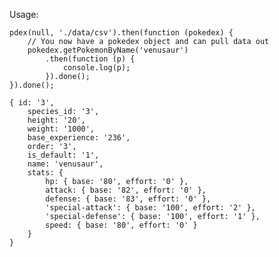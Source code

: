 
Usage:

    pdex(null, './data/csv').then(function (pokedex) {
        // You now have a pokedex object and can pull data out
        pokedex.getPokemonByName('venusaur')
            .then(function (p) {
                console.log(p);
            }).done();
    }).done();

    { id: '3',
        species_id: '3',
        height: '20',
        weight: '1000',
        base_experience: '236',
        order: '3',
        is_default: '1',
        name: 'venusaur',
        stats: {
            hp: { base: '80', effort: '0' },
            attack: { base: '82', effort: '0' },
            defense: { base: '83', effort: '0' },
            'special-attack': { base: '100', effort: '2' },
            'special-defense': { base: '100', effort: '1' },
            speed: { base: '80', effort: '0' } 
        }
    }